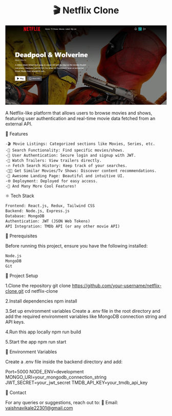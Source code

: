 
<h1 align="center">🎬 Netflix Clone</h1>

![Demo App](/frontend/public/screenshot-for-readme.png)

A Netflix-like platform that allows users to browse movies and shows, featuring user authentication and real-time movie data fetched from an external API.

🚀 Features

    -🎬 Movie Listings: Categorized sections like Movies, Series, etc.
    -🔎 Search Functionality: Find specific movies/shows.
    -🔐 User Authentication: Secure login and signup with JWT.
    -🎥 Watch Trailers: View trailers directly.
    -🔥 Fetch Search History: Keep track of your searches.
    -🐱‍👤 Get Similar Movies/Tv Shows: Discover content recommendations.
    -💙 Awesome Landing Page: Beautiful and intuitive UI.
    -🌐 Deployment: Deployed for easy access.
    -🚀 And Many More Cool Features!

⚛️ Tech Stack

    Frontend: React.js, Redux, Tailwind CSS
    Backend: Node.js, Express.js
    Database: MongoDB
    Authentication: JWT (JSON Web Tokens)
    API Integration: TMDb API (or any other movie API)

📜 Prerequisites

Before running this project, ensure you have the following installed:

    Node.js
    MongoDB
    Git

📌 Project Setup

1.Clone the repository
    git clone https://github.com/your-username/netflix-clone.git
    cd netflix-clone

2.Install dependencies
    npm install

3.Set up environment variables
    Create a .env file in the root directory and add the required environment variables like MongoDB connection string and API keys.

4.Run this app locally
    npm run build

5.Start the app
    npm run start

🔑 Environment Variables

Create a .env file inside the backend directory and add:

Port=5000
NODE_ENV=development
MONGO_URI=your_mongodb_connection_string
JWT_SECRET=your_jwt_secret
TMDB_API_KEY=your_tmdb_api_key


🔗 Contact

For any queries or suggestions, reach out to:
📧 Email: vaishnavikale22301@gmail.com



















